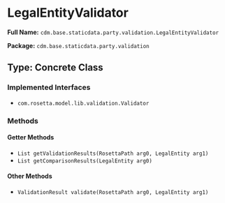 # LegalEntityValidator

**Full Name:** `cdm.base.staticdata.party.validation.LegalEntityValidator`

**Package:** `cdm.base.staticdata.party.validation`

## Type: Concrete Class

### Implemented Interfaces

- `com.rosetta.model.lib.validation.Validator`

### Methods

#### Getter Methods

- `List getValidationResults(RosettaPath arg0, LegalEntity arg1)`
- `List getComparisonResults(LegalEntity arg0)`

#### Other Methods

- `ValidationResult validate(RosettaPath arg0, LegalEntity arg1)`

